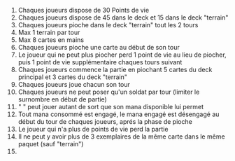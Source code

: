 1. Chaques joueurs dispose de 30 Points de vie
2. Chaques joueurs dispose de 45 dans le deck et 15 dans le deck "terrain"
3. Chaques joueurs pioche dans le deck "terrain" tout les 2 tours
4. Max 1 terrain par tour
5. Max 8 cartes en mains
6. Chaques joueurs pioche une carte au début de son tour
7. Le joueur qui ne peut plus piocher perd 1 point de vie au lieu de piocher, puis 1 point de vie supplémentaire chaques tours suivant
8. Chaques joueurs commence la partie en piochant 5 cartes du deck principal et 3 cartes du deck "terrain"
9. Chaques joueurs joue chacun son tour 
10. Chaques joueurs ne peut poser qu'un soldat par tour (limiter le surnombre en début de partie)
11.    "       "    peut jouer autant de sort que son mana disponible lui permet
12. Tout mana consommé est engagé, le mana engagé est désengagé au début du tour de chaques joueurs, aprés la phase de pioche
13. Le joueur qui n'a plus de points de vie perd la partie
14. Il ne peut y avoir plus de 3 exemplaires de la même carte dans le même paquet (sauf "terrain")
15.
